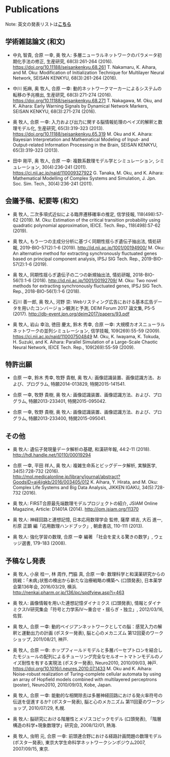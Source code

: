 Publications
============

Note: 英文の発表リストは[**こちら**](../en/#!publication.md)

学術雑誌論文 (和文)
-------------------

* 中丸 智貴, 合原 一幸, 奥 牧人: 多層ニューラルネットワークのパラメータ初期化手法の修正, 生産研究, 68(3):261-264 (2016). https://doi.org/10.11188/seisankenkyu.68.261 
T. Nakamaru, K. Aihara, and M. Oku: Modification of Initialization Technique for Multilayer Neural Network, SEISAN KENKYU, 68(3):261-264 (2016).

* 中川 拓麻, 奥 牧人, 合原 一幸: 動的ネットワークマーカーによるシステムの転移の予兆検出, 生産研究, 68(3):271-274 (2016). https://doi.org/10.11188/seisankenkyu.68.271
T. Nakagawa, M. Oku, and K. Aihara: Early Warning Signals by Dynamical Network Markers, SEISAN KENKYU, 68(3):271-274 (2016).

* 奥 牧人, 合原 一幸: 入力および出力に関する脳情報処理のベイズ的解釈と数理モデル化, 生産研究, 65(3):319-323 (2013). https://doi.org/10.11188/seisankenkyu.65.319
M. Oku and K. Aihara: Bayesian Interpretation and Mathematical Modeling of Input- and Output-related Information Processing in the Brain, SEISAN KENKYU, 65(3):319-323 (2013).

* 田中 剛平, 奥 牧人, 合原 一幸: 複数系数理モデル学とシミュレーション, シミュレーション, 30(4):236-241 (2011). https://ci.nii.ac.jp/naid/110009327922
G. Tanaka, M. Oku, and K. Aihara: Mathematical Modelling of Complex Systems and Simulation, J. Jpn. Soc. Sim. Tech., 30(4):236-241 (2011).


会議予稿、紀要等 (和文)
-----------------------

* 奥 牧人, 二次多項式近似による臨界遷移確率の推定, 信学技報, 118(498):57-62 (2019).
M. Oku: Estimation of the critical transition probability using quadratic polynomial approximation, IEICE. Tech. Rep., 118(498):57-62 (2019).

* 奥 牧人, もう一つの主成分分析に基づく同期性揺らぎ遺伝子抽出法, 情処研報, 2019-BIO-57(2):1-6 (2019). http://id.nii.ac.jp/1001/00194900/
M. Oku: An alternative method for extracting synchronously fluctuated genes based on principal component analysis, IPSJ SIG Tech. Rep., 2019-BIO-57(2):1-6 (2019).

* 奥 牧人, 同期性揺らぎ遺伝子の二つの新規抽出法, 情処研報, 2018-BIO-56(1):1-6 (2018). http://id.nii.ac.jp/1001/00192709/
M. Oku: Two novel methods for extracting synchronously fluctuated genes, IPSJ SIG Tech. Rep., 2018-BIO-56(1):1-6 (2018).

* 石川 善一郎, 奥 牧人, 河野 崇: Webリスティング広告における基本広告データを用いたコンバージョン観測と予測, DEIM Forum 2017 論文集, P5-5 (2017). http://db-event.jpn.org/deim2017/papers/93.pdf

* 奥 牧人, 岩山 幸治, 徳田 慶太, 鈴木 秀幸, 合原 一幸: 大規模カオスニューラルネットワークの並列シミュレーション, 信学技報, 109(269):55-59 (2009). https://ci.nii.ac.jp/naid/110007504849
M. Oku, K. Iwayama, K. Tokuda, H. Suzuki, and K. Aihara: Parallel Simulation of a Large-Scale Chaotic Neural Network, IEICE Tech. Rep., 109(269):55-59 (2009).


特許出願
--------

* 合原 一幸, 鈴木 秀幸, 牧野 貴樹, 奥 牧人: 画像認識装置、画像認識方法、および、プログラム, 特願2014-013829, 特開2015-141541.

* 合原 一幸, 牧野 貴樹, 奥 牧人: 画像認識装置、画像認識方法、および、プログラム, 特願2013-233401, 特開2015-095042.

* 合原 一幸, 牧野 貴樹, 奥 牧人: 画像認識装置、画像認識方法、および、プログラム, 特願2013-233400, 特開2015-095041.


その他
------

* 奥 牧人: 遺伝子発現量データ解析の基礎, 和漢研年報, 44:2-11 (2018). http://hdl.handle.net/10110/00019294

* 合原 一幸, 平田 祥人, 奥 牧人: 複雑生命系とビッグデータ解析, 実験医学, 34(5):728-732 (2016). http://mol.medicalonline.jp/library/journal/abstract?GoodsID=ai4jigkb/2016/003405/012
K. Aihara, Y. Hirata, and M. Oku: Complex Life Systems and Big Data Analysis, JIKKEN IGAKU, 34(5):728-732 (2016).

* 奥 牧人: FIRST合原最先端数理モデルプロジェクトの紹介, JSIAM Online Magazine, Article: D1401A (2014). http://jom.jsiam.org/11370

* 奥 牧人: 神経回路と連想記憶, 日本応用数理学会 監修, 薩摩 順吉, 大石 進一, 杉原 正顕 編「応用数理ハンドブック」, 朝倉書店, 110-111 (2013).

* 奥 牧人: 強化学習の数理, 合原 一幸 編著 「社会を変える驚きの数学」, ウェッジ選書, 179-183 (2008).


予稿なし発表
------------

* 奥 牧人, 小泉 桂一, 林 周作, 門脇 真, 合原 一幸: 数理科学と和漢薬研究からの挑戦：｢未病｣状態の検出から新たな治療戦略の構築へ (口頭発表), 日本薬学会第136年会, 2016/03/29, 横浜. http://nenkai.pharm.or.jp/136/pc/spdfview.asp?i=463

* 奥 牧人: 画像情報を用いた連想記憶ダイナミクス (口頭発表), 情報とダイナミクスIV研究集会「符号と力学系IV〜重合せ・揺らぎ・独立」, 2012/03/16, 佐賀.

* 奥 牧人, 合原 一幸: 動的ベイジアンネットワークとしての脳：感覚入力の解釈と運動出力の計画 (ポスター発表), 脳と心のメカニズム 第12回夏のワークショップ, 2011/08/21, 神戸.

* 奥 牧人, 合原 一幸: ホップフィールドモデルと多層パーセプトロンを結合したモジュールの配列によるチューリング完全なセルオートマトンモデルのノイズ耐性を有する実現法 (ポスター発表), Neuro2010, 2010/09/03, 神戸. https://doi.org/10.1016/j.neures.2010.07.1433
M. Oku and K. Aihara: Noise-robust realization of Turing-complete cellular automata by using an array of Hopfield models combined with multilayered perceptrons (poster), Neuro2010, 2010/09/03, Kobe, Japan.

* 奥 牧人, 合原 一幸: 能動的な相関除去は多層神経回路における発火率符号の伝送を促進するか? (ポスター発表), 脳と心のメカニズム 第11回夏のワークショップ, 2010/07/29, 札幌.

* 奥 牧人: 脳研究における階層性とメゾスコピックモデル (口頭発表), 「階層構造の科学+現象数理学」研究会, 2008/12/01, 熱海.

* 奥 牧人, 虫明 元, 合原 一幸: 前頭連合野における経路計画問題の数理モデル (ポスター発表), 東京大学生命科学ネットワークシンポジウム2007, 2007/09/15, 東京.
